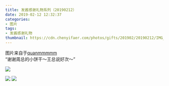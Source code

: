 ```yaml
---
title: 发酱感谢礼物系列（20190212）
date: 2019-02-12 12:32:37
categories:
- 图片
tags:
- 发酱感谢礼物
thumbnail: https://cdn.chenyifaer.com/photos/gifts/201902/20190212/IMG_6879.JPG
---
```


图片来自于<a href="https://weibo.com/p/1005051720171447" target="_blank">quanmmmmm</a><br/>“谢谢周总的小饼干～王总说好次～”

![](https://cdn.chenyifaer.com/photos/gifts/201902/20190212/IMG_6879.JPG)

<!--more-->

![](https://cdn.chenyifaer.com/photos/gifts/201902/20190212/IMG_6880.JPG)
![](https://cdn.chenyifaer.com/photos/gifts/201902/20190212/IMG_6881.JPG)
